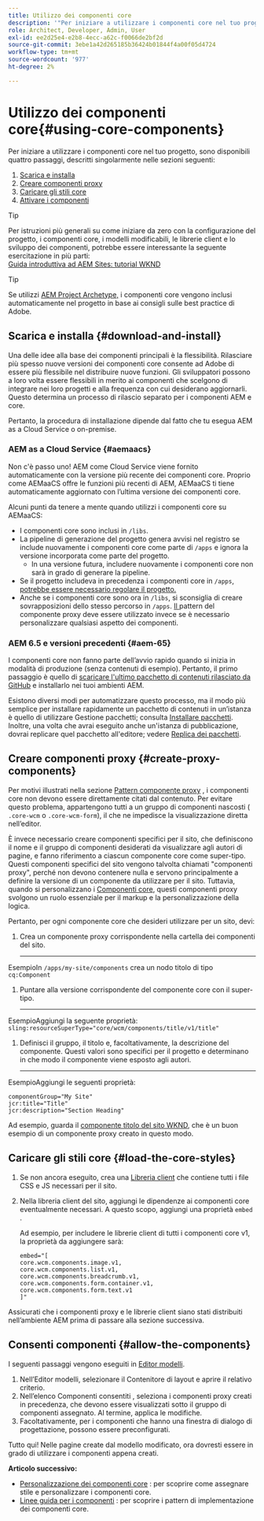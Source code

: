 ```yaml
---
title: Utilizzo dei componenti core
description: '"Per iniziare a utilizzare i componenti core nel tuo progetto, segui tre passaggi: scarica e installa, crea componenti proxy, carica gli stili di base e consenti i componenti sui tuoi modelli."'
role: Architect, Developer, Admin, User
exl-id: ee2d25e4-e2b8-4ecc-a62c-f0066de2bf2d
source-git-commit: 3ebe1a42d265185b36424b01844f4a00f05d4724
workflow-type: tm+mt
source-wordcount: '977'
ht-degree: 2%

---
```


# Utilizzo dei componenti core{#using-core-components}

Per iniziare a utilizzare i componenti core nel tuo progetto, sono disponibili quattro passaggi, descritti singolarmente nelle sezioni seguenti:

1. [Scarica e installa](#download-and-install)
1. [Creare componenti proxy](#create-proxy-components)
1. [Caricare gli stili core](#load-the-core-styles)
1. [Attivare i componenti](#allow-the-components)

>[!TIP]
>
>Per istruzioni più generali su come iniziare da zero con la configurazione del progetto, i componenti core, i modelli modificabili, le librerie client e lo sviluppo dei componenti, potrebbe essere interessante la seguente esercitazione in più parti:\
>[Guida introduttiva ad AEM Sites: tutorial WKND](https://docs.adobe.com/content/help/en/experience-manager-learn/getting-started-wknd-tutorial-develop/overview.html)

>[!TIP]
>
>Se utilizzi [AEM Project Archetype,](/help/developing/archetype/overview.md) i componenti core vengono inclusi automaticamente nel progetto in base ai consigli sulle best practice di Adobe.

## Scarica e installa {#download-and-install}

Una delle idee alla base dei componenti principali è la flessibilità. Rilasciare più spesso nuove versioni dei componenti core consente ad Adobe di essere più flessibile nel distribuire nuove funzioni. Gli sviluppatori possono a loro volta essere flessibili in merito ai componenti che scelgono di integrare nei loro progetti e alla frequenza con cui desiderano aggiornarli. Questo determina un processo di rilascio separato per i componenti AEM e core.

Pertanto, la procedura di installazione dipende dal fatto che tu esegua AEM as a Cloud Service o on-premise.

### AEM as a Cloud Service {#aemaacs}

Non c&#39;è passo uno! AEM come Cloud Service viene fornito automaticamente con la versione più recente dei componenti core. Proprio come AEMaaCS offre le funzioni più recenti di AEM, AEMaaCS ti tiene automaticamente aggiornato con l’ultima versione dei componenti core.

Alcuni punti da tenere a mente quando utilizzi i componenti core su AEMaaCS:

* I componenti core sono inclusi in `/libs`.
* La pipeline di generazione del progetto genera avvisi nel registro se include nuovamente i componenti core come parte di `/apps` e ignora la versione incorporata come parte del progetto.
   * In una versione futura, includere nuovamente i componenti core non sarà in grado di generare la pipeline.
* Se il progetto includeva in precedenza i componenti core in `/apps`, [potrebbe essere necessario regolare il progetto.](/help/developing/overview.md#via-aemaacs)
* Anche se i componenti core sono ora in `/libs`, si sconsiglia di creare sovrapposizioni dello stesso percorso in `/apps`. [Il ](/help/developing/guidelines.md#proxy-component-pattern) pattern del componente proxy deve essere utilizzato invece se è necessario personalizzare qualsiasi aspetto dei componenti.

### AEM 6.5 e versioni precedenti {#aem-65}

I componenti core non fanno parte dell’avvio rapido quando si inizia in modalità di produzione (senza contenuti di esempio). Pertanto, il primo passaggio è quello di [scaricare l&#39;ultimo pacchetto di contenuti rilasciato da GitHub](https://github.com/adobe/aem-core-wcm-components/releases/latest) e installarlo nei tuoi ambienti AEM.

Esistono diversi modi per automatizzare questo processo, ma il modo più semplice per installare rapidamente un pacchetto di contenuti in un’istanza è quello di utilizzare Gestione pacchetti; consulta [Installare pacchetti](https://docs.adobe.com/content/help/en/experience-manager-65/administering/contentmanagement/package-manager.html#installing-packages). Inoltre, una volta che avrai eseguito anche un&#39;istanza di pubblicazione, dovrai replicare quel pacchetto all&#39;editore; vedere [Replica dei pacchetti](https://docs.adobe.com/content/help/en/experience-manager-65/administering/contentmanagement/package-manager.html#replicating-packages).

## Creare componenti proxy {#create-proxy-components}

Per motivi illustrati nella sezione [Pattern componente proxy](/help/developing/guidelines.md#proxy-component-pattern) , i componenti core non devono essere direttamente citati dal contenuto. Per evitare questo problema, appartengono tutti a un gruppo di componenti nascosti ( `.core-wcm` o `.core-wcm-form`), il che ne impedisce la visualizzazione diretta nell’editor.

È invece necessario creare componenti specifici per il sito, che definiscono il nome e il gruppo di componenti desiderati da visualizzare agli autori di pagine, e fanno riferimento a ciascun componente core come super-tipo. Questi componenti specifici del sito vengono talvolta chiamati &quot;componenti proxy&quot;, perché non devono contenere nulla e servono principalmente a definire la versione di un componente da utilizzare per il sito. Tuttavia, quando si personalizzano i [Componenti core](/help/developing/customizing.md), questi componenti proxy svolgono un ruolo essenziale per il markup e la personalizzazione della logica.

Pertanto, per ogni componente core che desideri utilizzare per un sito, devi:

1. Crea un componente proxy corrispondente nella cartella dei componenti del sito.

   ****
EsempioIn  `/apps/my-site/components` crea un nodo titolo di tipo  `cq:Component`

1. Puntare alla versione corrispondente del componente core con il super-tipo.

   ****
EsempioAggiungi la seguente proprietà:\
   `sling:resourceSuperType="core/wcm/components/title/v1/title"`

1. Definisci il gruppo, il titolo e, facoltativamente, la descrizione del componente. Questi valori sono specifici per il progetto e determinano in che modo il componente viene esposto agli autori.

   ****
EsempioAggiungi le seguenti proprietà:

   ```shell
   componentGroup="My Site"
   jcr:title="Title"  
   jcr:description="Section Heading"
   ```

Ad esempio, guarda il [componente titolo del sito WKND](https://github.com/adobe/aem-guides-wknd/blob/master/ui.apps/src/main/content/jcr_root/apps/wknd/components/title/.content.xml), che è un buon esempio di un componente proxy creato in questo modo.

## Caricare gli stili core {#load-the-core-styles}

1. Se non ancora eseguito, crea una [Libreria client](https://experienceleague.adobe.com/docs/experience-manager-cloud-service/implementing/developing/full-stack/clientlibs.html) che contiene tutti i file CSS e JS necessari per il sito.
1. Nella libreria client del sito, aggiungi le dipendenze ai componenti core eventualmente necessari. A questo scopo, aggiungi una proprietà `embed` .

   Ad esempio, per includere le librerie client di tutti i componenti core v1, la proprietà da aggiungere sarà:

   ```shell
   embed="[  
   core.wcm.components.image.v1,  
   core.wcm.components.list.v1,  
   core.wcm.components.breadcrumb.v1,  
   core.wcm.components.form.container.v1,  
   core.wcm.components.form.text.v1  
   ]"
   ```

Assicurati che i componenti proxy e le librerie client siano stati distribuiti nell’ambiente AEM prima di passare alla sezione successiva.

## Consenti componenti {#allow-the-components}

I seguenti passaggi vengono eseguiti in [Editor modelli](https://docs.adobe.com/content/help/en/experience-manager-cloud-service/sites/authoring/features/templates.html).

1. Nell’Editor modelli, selezionare il Contenitore di layout e aprire il relativo criterio.
1. Nell’elenco Componenti consentiti , seleziona i componenti proxy creati in precedenza, che devono essere visualizzati sotto il gruppo di componenti assegnato. Al termine, applica le modifiche.
1. Facoltativamente, per i componenti che hanno una finestra di dialogo di progettazione, possono essere preconfigurati.

Tutto qui! Nelle pagine create dal modello modificato, ora dovresti essere in grado di utilizzare i componenti appena creati.

**Articolo successivo:**

* [Personalizzazione dei componenti core](/help/developing/customizing.md) : per scoprire come assegnare stile e personalizzare i componenti core.
* [Linee guida per i componenti](/help/developing/guidelines.md) : per scoprire i pattern di implementazione dei componenti core.
